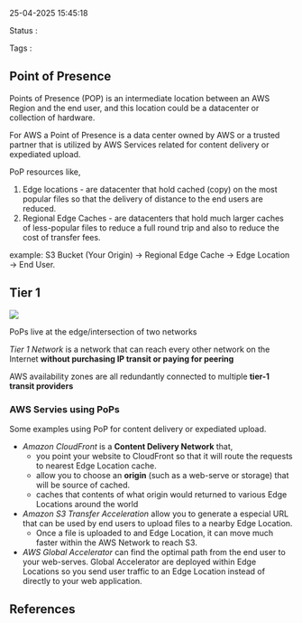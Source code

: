 25-04-2025 15:45:18

Status :

Tags :

## Point of Presence

Points of Presence (POP) is an intermediate location between an AWS Region and the end user, and this location could be a datacenter or collection of hardware.

For AWS a Point of Presence is a data center owned by AWS or a trusted partner that is utilized by AWS Services related for content delivery or expediated upload.

PoP resources like, 
1. Edge locations - are datacenter that hold cached (copy) on the most popular files so that the delivery of distance to the end users are reduced.
2. Regional Edge Caches - are datacenters that hold much larger caches of less-popular files to reduce a full round trip and also to reduce the cost of transfer fees.

example: S3 Bucket (Your Origin) -> Regional Edge Cache -> Edge Location -> End User.

## Tier 1

![](https://upload.wikimedia.org/wikipedia/commons/thumb/3/36/Internet_Connectivity_Distribution_%26_Core.svg/1280px-Internet_Connectivity_Distribution_%26_Core.svg.png)


PoPs live at the edge/intersection of two networks

*Tier 1 Network* is a network that can reach every other network on the Internet **without purchasing IP transit or paying for peering**

AWS availability zones are all redundantly connected to multiple **tier-1 transit providers**

### AWS Servies using PoPs

Some examples using PoP for content delivery or expediated upload.
- *Amazon CloudFront* is a **Content Delivery Network**  that, 
	- you point your website to CloudFront so that it will route the requests to nearest Edge Location cache.
	- allow you to choose an **origin** (such as a web-serve or storage) that will be source of cached.
	- caches that contents of what origin would returned to various Edge Locations around the world
- *Amazon S3 Transfer Acceleration* allow you to generate a especial URL that can be used by end users to upload files to a nearby Edge Location.
	- Once a file is uploaded to and Edge Location, it can move much faster within the AWS Network to reach S3.
- *AWS Global Accelerator* can find the optimal path from the end user to your web-serves. Global Accelerator are deployed within Edge Locations so you send user traffic to an Edge Location instead of directly to your web application.



## References



